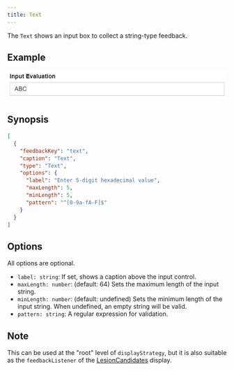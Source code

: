 ```yaml
---
title: Text
---
```


The `Text` shows an input box to collect a string-type feedback.

## Example

![Text example](./text.png)

## Synopsis

```json title=displayStrategy
[
  {
    "feedbackKey": "text",
    "caption": "Text",
    "type": "Text",
    "options": {
      "label": "Enter 5-digit hexadecimal value",
      "maxLength": 5,
      "minLength": 5,
      "pattern": "^[0-9a-fA-F]$"
    }
  }
]
```

## Options

All options are optional.

- `label: string`: If set, shows a caption above the input control.
- `maxLength: number`: (default: 64) Sets the maximum length of the input string.
- `minLength: number`: (default: undefined) Sets the minimum length of the input string. When undefined, an empty string will be valid.
- `pattern: string`: A regular expression for validation.

## Note

This can be used at the "root" level of `displayStrategy`, but it is also suitable as the `feedbackListener` of the [LesionCandidates](./lesion-candidates.md) display.

